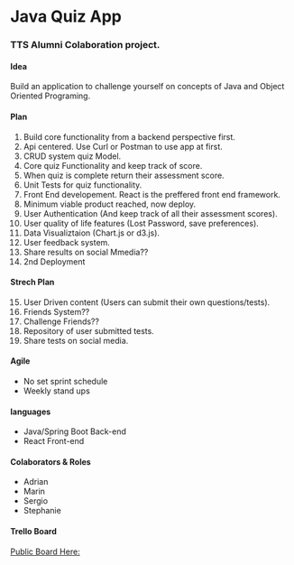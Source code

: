 # Java Quiz App

### TTS Alumni Colaboration project.

#### Idea
Build an application to challenge yourself on concepts of Java and Object Oriented Programing.

#### Plan
1. Build core functionality from a backend perspective first.
2. Api centered. Use Curl or Postman to use app at first.
3. CRUD system quiz Model.
4. Core quiz Functionality and keep track of score.
5. When quiz is complete return their assessment score.
6. Unit Tests for quiz functionality.
7. Front End developement. React is the preffered front end framework.
8. Minimum viable product reached, now deploy.
9. User Authentication (And keep track of all their assessment scores).
10. User quality of life features (Lost Password, save preferences).
11. Data Visualiztaion (Chart.js or d3.js).
12. User feedback system.
13. Share results on social Mmedia??
14. 2nd Deployment

#### Strech Plan
15. User Driven content (Users can submit their own questions/tests).
16. Friends System??
17. Challenge Friends??
18. Repository of user submitted tests.
19. Share tests on social media.

#### Agile
* No set sprint schedule
* Weekly stand ups

#### languages
* Java/Spring Boot Back-end
* React Front-end


#### Colaborators & Roles
* Adrian
* Marin
* Sergio
* Stephanie


#### Trello Board
[Public Board Here:](https://trello.com/b/815j2ufW/java-quiz-app)


